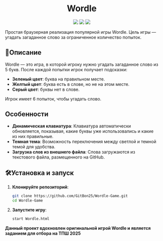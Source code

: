 <h1 align="center">Wordle</h1>

</h2>

<p align="center">

<img src="https://badges.frapsoft.com/os/v1/open-source.svg?v=103" >

<img src="https://camo.githubusercontent.com/89e8b2eeeb9c2652c1dc087a9f72b514d8a50efd787ffced15c6af9c2c718c14/68747470733a2f2f696d672e736869656c64732e696f2f62616467652f2d507974686f6e2d626c61636b3f7374796c653d666c61742d737175617265266c6f676f3d507974686f6e">

<img src="https://camo.githubusercontent.com/0ced1e0be80f32eee58612df57ae3dbc4aa9fa2e969060fc1491263e6f94d6f3/68747470733a2f2f696d672e736869656c64732e696f2f62616467652f2d4769744875622d3138313731373f7374796c653d666c61742d737175617265266c6f676f3d676974687562">
</p>

Простая браузерная реализация популярной игры Wordle. Цель игры — угадать загаданное слово за ограниченное количество попыток.

## 📖Описание

Wordle — это игра, в которой игроку нужно угадать загаданное слово из 5 букв. После каждой попытки игрок получает подсказки:
- **Зеленый цвет**: буква на правильном месте.
- **Желтый цвет**: буква есть в слове, но не на этом месте.
- **Серый цвет**: буквы нет в слове.

Игрок имеет 6 попыток, чтобы угадать слово.

## Особенности

- **Динамическая клавиатура**: Клавиатура автоматически обновляется, показывая, какие буквы уже использовались и какие из них правильные.
- **Темная тема**: Возможность переключения между светлой и темной темой для удобства.
- **Загрузка слов из внешнего файла**: Слова загружаются из текстового файла, размещенного на GitHub.

## 🛠Установка и запуск

1. **Клонируйте репозиторий**:
   ```bash
   git clone https://github.com/GitBon25/Wordle-Game.git
   cd Wordle-Game
2. **Запустите игру**:
   ```bash
   start Wordle.html

**Данный проект вдохновлен оригинальной игрой Wordle и является заданием для отбора на ТПШ 2025**

